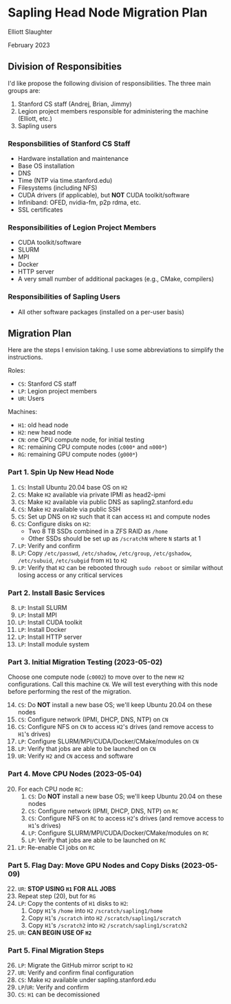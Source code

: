 # Sapling Head Node Migration Plan

Elliott Slaughter

February 2023

## Division of Responsibities

I'd like propose the following division of responsibilities. The three
main groups are:

 1. Stanford CS staff (Andrej, Brian, Jimmy)
 2. Legion project members responsible for administering the machine (Elliott, etc.)
 3. Sapling users

### Responsbilities of Stanford CS Staff

  * Hardware installation and maintenance
  * Base OS installation
  * DNS
  * Time (NTP via time.stanford.edu)
  * Filesystems (including NFS)
  * CUDA drivers (if applicable), but **NOT** CUDA toolkit/software
  * Infiniband: OFED, nvidia-fm, p2p rdma, etc.
  * SSL certificates

### Responsibilities of Legion Project Members

  * CUDA toolkit/software
  * SLURM
  * MPI
  * Docker
  * HTTP server
  * A very small number of additional packages (e.g., CMake, compilers)

### Responsibilities of Sapling Users

  * All other software packages (installed on a per-user basis)

## Migration Plan

Here are the steps I envision taking. I use some abbreviations to
simplify the instructions.

Roles:

  * `CS`: Stanford CS staff
  * `LP`: Legion project members
  * `UR`: Users

Machines:

  * `H1`: old head node
  * `H2`: new head node
  * `CN`: one CPU compute node, for initial testing
  * `RC`: remaining CPU compute nodes (`c000*` and `n000*`)
  * `RG`: remaining GPU compute nodes (`g000*`)

### Part 1. Spin Up New Head Node

 1. `CS`: Install Ubuntu 20.04 base OS on `H2`
 2. `CS`: Make `H2` available via private IPMI as head2-ipmi
 3. `CS`: Make `H2` available via public DNS as sapling2.stanford.edu
 4. `CS`: Make `H2` available via public SSH
 5. `CS`: Set up DNS on `H2` such that it can access `H1` and compute nodes
 6. `CS`: Configure disks on `H2`:
      * Two 8 TB SSDs combined in a ZFS RAID as `/home`
      * Other SSDs should be set up as `/scratchN` where `N` starts at 1
 7. `LP`: Verify and confirm
 7. `LP`: Copy `/etc/passwd`, `/etc/shadow`, `/etc/group`, `/etc/gshadow`, `/etc/subuid`, `/etc/subgid` from `H1` to `H2`
 8. `LP`: Verify that `H2` can be rebooted through `sudo reboot` or similar without losing access or any critical services

### Part 2. Install Basic Services

 8. `LP`: Install SLURM
 9. `LP`: Install MPI
10. `LP`: Install CUDA toolkit
11. `LP`: Install Docker
12. `LP`: Install HTTP server
13. `LP`: Install module system

### Part 3. Initial Migration Testing (2023-05-02)

Choose one compute node (`c0002`) to move over to the new
`H2` configurations. Call this machine `CN`. We will test everything with
this node before performing the rest of the migration.

14. `CS`: Do **NOT** install a new base OS; we'll keep Ubuntu 20.04 on these nodes
15. `CS`: Configure network (IPMI, DHCP, DNS, NTP) on `CN`
16. `CS`: Configure NFS on `CN` to access `H2`'s drives (and remove access to `H1`'s drives)
17. `LP`: Configure SLURM/MPI/CUDA/Docker/CMake/modules on `CN`
18. `LP`: Verify that jobs are able to be launched on `CN`
19. `UR`: Verify `H2` and `CN` access and software

### Part 4. Move CPU Nodes (2023-05-04)

20. For each CPU node `RC`:
     1. `CS`: Do **NOT** install a new base OS; we'll keep Ubuntu 20.04 on these nodes
     2. `CS`: Configure network (IPMI, DHCP, DNS, NTP) on `RC`
     3. `CS`: Configure NFS on `RC` to access `H2`'s drives (and remove access to `H1`'s drives)
     4. `LP`: Configure SLURM/MPI/CUDA/Docker/CMake/modules on `RC`
     5. `LP`: Verify that jobs are able to be launched on `RC`
21. `LP`: Re-enable CI jobs on `RC`

### Part 5. Flag Day: Move GPU Nodes and Copy Disks (2023-05-09)

22. `UR`: **STOP USING `H1` FOR ALL JOBS**
23. Repeat step (20), but for `RG`
24. `LP`: Copy the contents of `H1` disks to `H2`:
     1. Copy `H1`'s `/home` into `H2` `/scratch/sapling1/home`
     1. Copy `H1`'s `/scratch` into `H2` `/scratch/sapling1/scratch`
     1. Copy `H1`'s `/scratch2` into `H2` `/scratch/sapling1/scratch2`
25. `UR`: **CAN BEGIN USE OF `H2`**

### Part 5. Final Migration Steps

26. `LP`: Migrate the GitHub mirror script to `H2`
27. `UR`: Verify and confirm final configuration
28. `CS`: Make `H2` available under sapling.stanford.edu
29. `LP`/`UR`: Verify and confirm
30. `CS`: `H1` can be decomissioned
